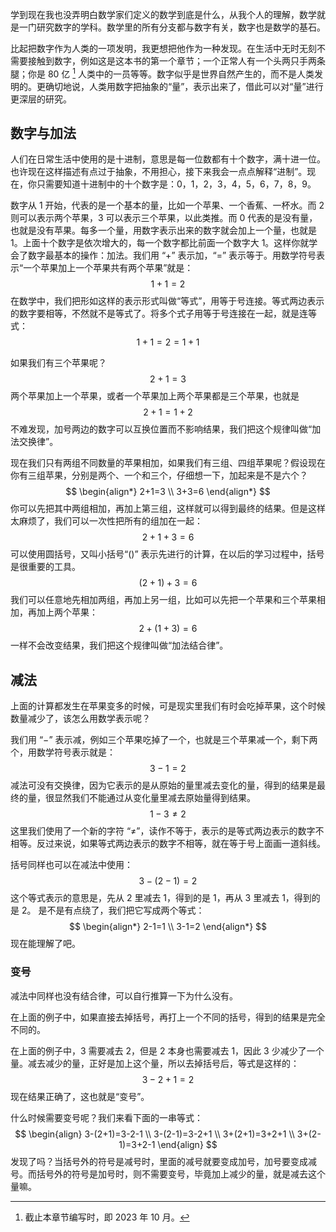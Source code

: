 学到现在我也没弄明白数学家们定义的数学到底是什么，从我个人的理解，数学就是一门研究数字的学科。数学里的所有分支都与数字有关，数字也是数学的基石。

比起把数字作为人类的一项发明，我更想把他作为一种发现。在生活中无时无刻不需要接触到数字，例如这是这本书的第一个章节；一个正常人有一个头两只手两条腿；你是 80 亿 [^1] 人类中的一员等等。数字似乎是世界自然产生的，而不是人类发明的。更确切地说，人类用数字把抽象的“量”，表示出来了，借此可以对“量”进行更深层的研究。

## 数字与加法

人们在日常生活中使用的是十进制，意思是每一位数都有十个数字，满十进一位。也许现在这样描述有点过于抽象，不用担心，接下来我会一点点解释“进制”。现在，你只需要知道十进制中的十个数字是：0，1，2，3，4，5，6，7，8，9。

数字从 1 开始，代表的是一个基本的量，比如一个苹果、一个香蕉、一杯水。而 2 则可以表示两个苹果，3 可以表示三个苹果，以此类推。而 0 代表的是没有量，也就是没有苹果。每多一个量，用数字表示出来的数字就会加上一个量，也就是 1。上面十个数字是依次增大的，每一个数字都比前面一个数字大 1。这样你就学会了数字最基本的操作：加法。我们用 “$+$” 表示加，“$=$” 表示等于。用数学符号表示“一个苹果加上一个苹果共有两个苹果”就是：
$$
1+1=2
$$
在数学中，我们把形如这样的表示形式叫做“等式”，用等于号连接。等式两边表示的数字要相等，不然就不是等式了。将多个式子用等于号连接在一起，就是连等式：
$$
1+1=2=1+1
$$

如果我们有三个苹果呢？
$$
2+1=3
$$
两个苹果加上一个苹果，或者一个苹果加上两个苹果都是三个苹果，也就是
$$
2+1=1+2
$$
不难发现，加号两边的数字可以互换位置而不影响结果，我们把这个规律叫做“加法交换律”。

现在我们只有两组不同数量的苹果相加，如果我们有三组、四组苹果呢？假设现在你有三组苹果，分别是两个、一个和三个，仔细想一下，加起来是不是六个？
$$
\begin{align*}
2+1=3 \\
3+3=6
\end{align*}
$$
你可以先把其中两组相加，再加上第三组，这样就可以得到最终的结果。但是这样太麻烦了，我们可以一次性把所有的组加在一起：
$$
2+1+3=6
$$
可以使用圆括号，又叫小括号“$()$” 表示先进行的计算，在以后的学习过程中，括号是很重要的工具。
$$
(2+1)+3=6
$$
我们可以任意地先相加两组，再加上另一组，比如可以先把一个苹果和三个苹果相加，再加上两个苹果：
$$
2+(1+3)=6
$$
一样不会改变结果，我们把这个规律叫做“加法结合律”。

## 减法

上面的计算都发生在苹果变多的时候，可是现实里我们有时会吃掉苹果，这个时候数量减少了，该怎么用数学表示呢？

我们用 “$-$” 表示减，例如三个苹果吃掉了一个，也就是三个苹果减一个，剩下两个，用数学符号表示就是：
$$
3-1=2
$$
减法可没有交换律，因为它表示的是从原始的量里减去变化的量，得到的结果是最终的量，很显然我们不能通过从变化量里减去原始量得到结果。
$$
1-3\neq 2
$$
这里我们使用了一个新的字符 “≠”，读作不等于，表示的是等式两边表示的数字不相等。反过来说，如果等式两边表示的数字不相等，就在等于号上面画一道斜线。

括号同样也可以在减法中使用：
$$
3-(2-1)=2
$$
这个等式表示的意思是，先从 2 里减去 1，得到的是 1，再从 3 里减去 1，得到的是 2。
是不是有点绕了，我们把它写成两个等式：
$$
\begin{align*}
2-1=1 \\
3-1=2
\end{align*}
$$
现在能理解了吧。

### 变号

减法中同样也没有结合律，可以自行推算一下为什么没有。

在上面的例子中，如果直接去掉括号，再打上一个不同的括号，得到的结果是完全不同的。

在上面的例子中，3 需要减去 2，但是 2 本身也需要减去 1，因此 3 少减少了一个量。减去减少的量，正好是加上这个量，所以去掉括号后，等式是这样的：
$$
3-2+1=2
$$
现在结果正确了，这也就是“变号”。

什么时候需要变号呢？我们来看下面的一串等式：
$$
\begin{align}
3-(2+1)=3-2-1 \\
3-(2-1)=3-2+1 \\
3+(2+1)=3+2+1 \\
3+(2-1)=3+2-1
\end{align}
$$
发现了吗？当括号外的符号是减号时，里面的减号就要变成加号，加号要变成减号。而括号外的符号是加号时，则不需要变号，毕竟加上减少的量，就是减去这个量嘛。

[^1]:截止本章节编写时，即 2023 年 10 月。